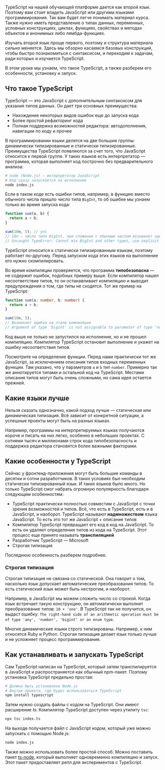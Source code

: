 TypeScript на нашей обучающей платформе дается как второй язык. Поэтому вам стоит владеть JavaScript или другими языками программирования. Так вам будет легче понимать материал курса. Также нужно иметь представление о типах данных, переменных, условных конструкциях, циклах, функциях, свойствах и методах объектов и анонимных либо лямбда-функциях.

Изучать второй язык проще первого, поэтому и структура материала сильно меняется. Здесь мы обзорно касаемся базовых конструкций, чтобы быстро познакомиться с синтаксисом, и переходим к задачам, ради которых и изучается TypeScript.

В этом уроке мы узнаем, что такое TypeScript, а также разберем его особенности, установку и запуск. 

## Что такое TypeScript

TypeScript — это JavaScript с дополнительным синтаксисом для указания типов данных. Он дает три основных преимущества:

* Нахождение некоторых видов ошибок еще до запуска кода
* Более простой рефакторинг кода
* Полная поддержка возможностей редактора: автодополнения, навигации по коду и прочее

В программировании языки делятся на две большие группы: динамически типизированные и статически типизированные. Преимущества TypeScript появляются за счет того, что  JavaScript относится к первой группе. У таких языков есть интерпретатор — программа, которая выполняет код построчно без предварительного анализа:

```bash
# node (Node.js) — интерпретатор JavaScript
# Код сразу запускается на исполнение
node index.js
```

Если в таком коде есть ошибки типов, например, в функцию вместо обычного числа пришло число типа `BigInt`, то об ошибке мы узнаем только во время запуска кода:

```javascript
function sum(a, b) {
  return a + b;
}

sum(10n, 5); // упс
// 10n — число типа BigInt, при сложении с обычным числом возникнет ошибка в рантайме
// Uncaught TypeError: Cannot mix BigInt and other types, use explicit conversions
```

TypeScript относится к статически типизированным языкам, поэтому работает по-другому. Перед запуском кода этих языков на выполнение его нужно скомпилировать.

Во время компиляции проверяется, что программа **типобезопасна** — не содержит ошибок, подобных примеру выше. Если компилятор нашел несоответствие типов, то он останавливает компиляцию и выводит предупреждения о том, где типы не сходятся. Тот же пример на TypeScript:

```typescript
function sum(a: number, b: number) {
  return a + b;
}

sum(10n, 5);
// Возникнет ошибка на этапе компиляции
// Argument of type 'bigint' is not assignable to parameter of type 'number'.
```

Код выше не только не запустился на исполнение, но и не прошел компиляцию. Компилятор TypeScript остановит выполнение и укажет на ошибку несоответствия типов.

Посмотрите на определение функции. Перед нами практически тот же JavaScript, за исключением описания типов входных переменных функции. Там указано, что у параметров `a` и `b` тип `number`. Примерно так же аннотируется типами и остальной код на TypeScript. Местами описания типов могут быть очень сложными, но сама идея остается прежней.

## Какие языки лучше

Нельзя сказать однозначно, какой подход лучше — статическая или динамическая типизация. Всё зависит от конкретной ситуации, а успешные проекты могут быть на разных языках.

Например, программы на интерпретируемых языках получаются короче и писать на них легко, особенно в небольших проектах. С сотнями тысяч и миллионами строк кода типобезопасность и поддержка редактора становятся более важными факторами.

## Какие особенности у TypeScript

Сейчас у фронтенд-приложения могут быть большие команды в десятки и сотни разработчиков. В таких условиях был необходим статически типизированный язык. И таких языков было много. Но только TypeScript смог набрать огромную популярность благодаря следующим особенностям:

* TypeScript практически полностью совместим с JavaScript с точки зрения возможностей и типов. Всё, что есть в TypeScript, есть и в JavaScript, и наоборот. TypeScript называют **надмножеством** языка JavaScript. То есть это тот же JavaScript + описание типов
* Компилятор TypeScript превращает его код в код на JavaScript. То есть он удаляет определения типов из кода на TypeScript. Этот процесс еще принято называть **транспиляцией**
* Разработчик TypeScript — Microsoft
* Строгая типизация

Последнюю особенность разберем подробнее.

### Строгая типизация

Строгая типизация не связана со статической. Она говорит о том, насколько язык допускает автоматические преобразования типов. То есть статический язык может быть нестрогим, и наоборот.

Например, в JavaScript мы можем сложить число со строкой. Когда язык встречает такую конструкцию, он автоматически выполнит преобразование типов: `10 + 'one'`. В TypeScript так не получится, он выдаст ошибку: `The right-hand side of an arithmetic operation must be of type 'any', 'number', 'bigint' or an enum type`.

Многие динамические языки строго типизированы. Например, к ним относятся Ruby и Python. Строгая типизация делает язык только лучше и не усложняет процесс программирования.

## Как устанавливать и запускать TypeScript

Сам TypeScript написан на TypeScript, который затем транспилируется в JavaScript и распространяется как обычный npm-пакет. Поэтому установка TypeScript предельно простая:

```bash
# Должна быть установлена Node.js
# Внутри проекта, где будет использоваться TypeScript
npm install typescript
```

Затем нужно создать файлы с кодом на TypeScript. Они имеют расширение *ts*. Компилятор TypeScript доступен через утилиту `tsc`:

```bash
npx tsc index.ts
```

На выходе получается файл с JavaScript кодом, который уже можно запускать с помощью Node.js:

```bash
node index.js
```

Также можно использовать более простой способ. Можно поставить пакет [ts-node](https://github.com/TypeStrong/ts-node), который выполняет одновременно компиляцию и запуск. Этот пакет предоставляет репл для экспериментов с TypeScript.
